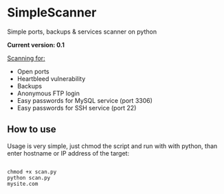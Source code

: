 # SimpleScanner
Simple ports, backups &amp; services scanner on python

<b>Current version: 0.1</b>

<u>Scanning for:</u>
<ul>
<li>Open ports</li>
<li>Heartbleed vulnerability</li>
<li>Backups</li>
<li>Anonymous FTP login</li>
<li>Easy passwords for MySQL service (port 3306)</li>
<li>Easy passwords for SSH service (port 22)</li>
</ul>

<h2>How to use</h2>
<p>Usage is very simple, just chmod the script and run with with python, than enter hostname or IP address of the target:</p>
<code>
chmod +x scan.py
python scan.py
mysite.com
</code>
